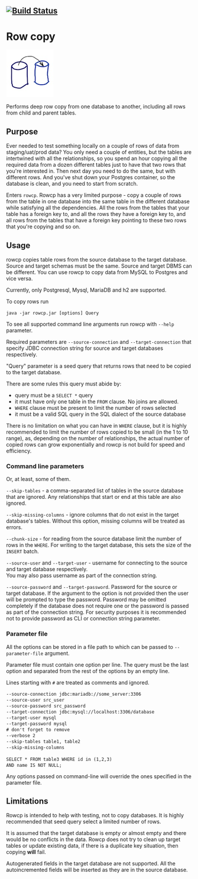[![Build Status](https://travis-ci.com/uaraven/rowcp.svg?token=y16Lh7TzbqmZRHfBeyUv&branch=main)](https://travis-ci.com/uaraven/rowcp)
---

# Row copy

![](logo.png)

Performs deep row copy from one database to another, including all rows from child and parent tables.

## Purpose

Ever needed to test something locally on a couple of rows of data from staging/uat/prod data? You only need a couple of
entities, but the tables are intertwined with all the relationships, so you spend an hour copying all the required data
from a dozen different tables just to have that two rows that you're interested in. Then next day you need to do the
same, but with different rows. And you've shut down your Postgres container, so the database is clean, and you need to
start from scratch.

Enters `rowcp`. Rowcp has a very limited purpose - copy a couple of rows from the table in one database into the same
table in the different database while satisfying all the dependencies. All the rows from the tables that your table has
a foreign key to, and all the rows they have a foreign key to, and all rows from the tables that have a foreign key
pointing to these two rows that you're copying and so on.

## Usage

rowcp copies table rows from the source database to the target database. Source and target schemas must be the same.
Source and target DBMS can be different. You can use rowcp to copy data from MySQL to Postgres and vice versa.

Currently, only Postgresql, Mysql, MariaDB and h2 are supported.

To copy rows run

    java -jar rowcp.jar [options] Query 

To see all supported command line arguments run rowcp with `--help` parameter.

Required parameters are `--source-connection` and `--target-connection` that specify JDBC connection string for source
and target databases respectively.

"Query" parameter is a seed query that returns rows that need to be copied to the target database.

There are some rules this query must abide by:

- query must be a `SELECT *` query
- it must have only one table in the `FROM` clause. No joins are allowed.
- `WHERE` clause must be present to limit the number of rows selected
- it must be a valid SQL query in the SQL dialect of the source database

There is no limitation on what you can have in `WHERE` clause, but it is highly recommended to limit the number of rows
copied to be small (in the 1 to 10 range), as, depending on the number of relationships, the actual number of copied rows
can grow exponentially and rowcp is not build for speed and efficiency.

### Command line parameters

Or, at least, some of them.

`--skip-tables` - a comma-separated list of tables in the source database that are ignored. Any relationships that start
or end at this table are also ignored.

`--skip-missing-columns` - ignore columns that do not exist in the target database's tables. Without this option,
missing columns will be treated as errors.

`--chunk-size` - for reading from the source database limit the number of rows in the `WHERE`. For writing to the target
database, this sets the size of the `INSERT` batch.

`--source-user` and `--target-user` - username for connecting to the source and target database respectively.  
You may also pass username as part of the connection string.

`--source-password` and `--target-password`. Password for the source or target database. If the argument to the option
is not provided then the user will be prompted to type the password. Password may be omitted completely if the database
does not require one or the password is passed as part of the connection string. For security purposes it is recommended
not to provide password as CLI or connection string parameter.

### Parameter file

All the options can be stored in a file path to which can be passed to `--parameter-file` argument.

Parameter file must contain one option per line. The query must be the last option and separated from the rest of the
options by an empty line.

Lines starting with `#` are treated as comments and ignored.

```
--source-connection jdbc:mariadb://some_server:3306
--source-user src_user
--source-password src_password
--target-connection jdbc:mysql://localhost:3306/database
--target-user mysql
--target-password mysql
# don't forget to remove 
--verbose 2
--skip-tables table1, table2
--skip-missing-columns

SELECT * FROM table3 WHERE id in (1,2,3)
AND name IS NOT NULL;
```

Any options passed on command-line will override the ones specified in the parameter file.

## Limitations

Rowcp is intended to help with testing, not to copy databases. It is highly recommended that seed query select a limited
number of rows.

It is assumed that the target database is empty or almost empty and there would be no conflicts in the data. Rowcp does
not try to clean up target tables or update existing data, if there is a duplicate key situation, then copying **will**
fail.

Autogenerated fields in the target database are not supported. All the autoincremented fields will be inserted as they
are in the source database.
